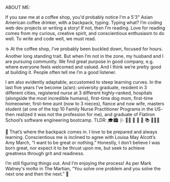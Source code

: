 

ABOUT ME:

If you saw me at a coffee shop, you'd probably notice I'm a 5'3" Asian American coffee drinker, with a backpack, typing. Typing what? I’m coding web dev projects or writing a story! If not, then I’m reading. Love for reading comes from my curious, creative spirit, and conscientious enthusiasm to do well. To write and code well, we must read.

☕️ At the coffee shop, I’ve probably been buckled down, focused for hours. Another long standing trait. But when I’m not in the zone, my husband and I are pursuing community. We find great purpose in good company, e.g. where everyone feels welcomed and valued. And I think we’re pretty good at building it. People often tell me I’m a good listener.

I am also evidently adaptable, accustomed to steep learning curves. In the last five years I’ve become (a/an): university graduate, resident in 3 different cities, registered nurse at 3 different highly-ranked, hospitals (alongside the most incredible humans), first-time dog mom, first-time homeowner, first-time aunt (now to 3 nieces), fiance and now wife, masters student (at one of the top 10 Family Nurse Practitioner Programs in the US- then realized it was not the profession for me), and graduate of Flatiron School’s software engineering bootcamp. TLDR: 🎓🏙 🩺 🐕‍🦺 🏡 🍼 💍 📚 👩🏻‍💻

🎒 That’s where the backpack comes in. I love to be prepared and always learning. Conscientious me is inclined to agree with Louisa May Alcott’s Amy March, “I want to be great or nothing.” Honestly, I don’t believe I was born great, nor expect it to be thrust upon me, but seek to achieve greatness through grit and readiness.

I’m still figuring things out. And I’m enjoying the process! As per Mark Watney's motto in The Martian, “You solve one problem and you solve the next one and then the next.” 🚀

